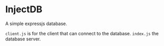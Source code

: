 # InjectDB
 A simple expressjs database.

`client.js` is for the client that can connect to the database.
`index.js` the database server.
